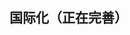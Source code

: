 ## 国际化（正在完善）
<!-- ## 国际化

Albatro 组件内部默认使用中文，若希望使用其他语言，则需要进行多语言设置。以英文为例，在 main.js 中：

```javascript
// 完整引入 Albatro
import Vue from "vue"
import AlbatroUI from "albatro-ui"
import locale from "albatro-ui/lib/locale/lang/en"

Vue.use(AlbatroUI, { locale })
```

或

```javascript
// 按需引入 albatro
import Vue from "vue"
import { Button, SuperForm } from "albatro-ui"
import lang from "albatro-ui/lib/locale/lang/en"
import locale from "albatro-ui/lib/locale"

// 设置语言
locale.use(lang)

// 引入组件
Vue.component(Button.name, Button)
Vue.component(SuperForm.name, SuperForm)
```

如果使用其它语言，默认情况下中文语言包依旧是被引入的，可以使用 webpack 的 NormalModuleReplacementPlugin 替换默认语言包。

**webpack.config.js**
```javascript
{
  plugins: [
    new webpack.NormalModuleReplacementPlugin(/albatro-ui[\/\\]lib[\/\\]locale[\/\\]lang[\/\\]zh-CN/, 'albatro-ui/lib/locale/lang/en')
  ]
}
```

## 兼容 `vue-i18n@5.x`

Albatro 兼容 [vue-i18n@5.x](https://github.com/kazupon/vue-i18n)，搭配使用能更方便地实现多语言切换。

```javascript
import Vue from "vue"
import VueI18n from "vue-i18n"
import Albatro from "albatro-ui"
import enLocale from "albatro-ui/lib/locale/lang/en"
import zhLocale from "albatro-ui/lib/locale/lang/zh-CN"

Vue.use(VueI18n)
Vue.use(Albatro)

Vue.config.lang = "zh-cn"
Vue.locale("zh-cn", zhLocale)
Vue.locale("en", enLocale)
```

## 兼容其他 i18n 插件
如果不使用 `vue-i18n@5.x`，而是用其他的 i18n Albatro 将无法兼容，但是可以自定义 Albatro 的 i18n 的处理方法。

```javascript
import Vue from "vue"
import Albatro from "albatro-ui"
import enLocale from "albatro-ui/lib/locale/lang/en"
import zhLocale from "albatro-ui/lib/locale/lang/zh-CN"

Vue.use(Albatro, {
  i18n: function (path, options) {
    // ...
  }
})
```

## 兼容 `vue-i18n@6.x`

默认不支持 6.x 的 `vue-i18n`，你需要手动处理。

```javascript
import Vue from "vue"
import Albatro from "albatro-ui"
import VueI18n from "vue-i18n"
import enLocale from "albatro-ui/lib/locale/lang/en"
import zhLocale from "albatro-ui/lib/locale/lang/zh-CN"

Vue.use(VueI18n)

const messages = {
  en: {
    message: "hello",
    ...enLocale // 或者用 Object.assign({ message: "hello" }, enLocale)
  },
  zh: {
    message: "你好",
    ...zhLocale // 或者用 Object.assign({ message: "你好" }, zhLocale)
  }
}
// Create VueI18n instance with options
const i18n = new VueI18n({
  locale: "en", // set locale
  messages, // set locale messages
})

Vue.use(Albatro, {
  i18n: (key, value) => i18n.t(key, value)
})

new Vue({ i18n }).$mount("#app")
```

## 按需加载里定制 i18n

```js
import Vue from "vue"
import Button from "albatro/lib/button"
import VueI18n from "vue-i18n"

import enLocale from "albatro-ui/lib/locale/lang/en"
import zhLocale from "albatro-ui/lib/locale/lang/zh-CN"
import AlbatroLocale from "albatro-ui/lib/locale"

Vue.use(VueI18n)
Vue.use(Button)

const messages = {
  en: {
    message: "hello",
    ...enLocale
  },
  zh: {
    message: "你好",
    ...zhLocale
  }
}
// Create VueI18n instance with options
const i18n = new VueI18n({
  locale: "en", // set locale
  messages, // set locale messages
})

AlbatroLocale.i18n((key, value) => i18n.t(key, value))
```

## 通过 CDN 的方式加载语言文件

```html
<script src="//unpkg.com/vue"></script>
<script src="//unpkg.com/albatro-ui"></script>
<script src="//unpkg.com/albatro-ui/lib/umd/locale/en.js"></script>

<script>
  ALBATRO.locale(ALBATRO.lang.en)
</script>
```

搭配 `vue-i18n` 使用

```html
<script src="//unpkg.com/vue"></script>
<script src="//unpkg.com/vue-i18n/dist/vue-i18n.js"></script>
<script src="//unpkg.com/albatro-ui"></script>
<script src="//unpkg.com/albatro-ui/lib/umd/locale/zh-CN.js"></script>
<script src="//unpkg.com/albatro-ui/lib/umd/locale/en.js"></script>

<script>
  Vue.locale("en", ALBATRO.lang.en)
  Vue.locale("zh-cn", ALBATRO.lang.zhCN)
</script>
```

目前 Albatro 内置了以下语言：
<ul class="language-list">
  <li>简体中文（zh-CN）</li>
  <li>英语（en）</li>
</ul>

如果你需要使用其他的语言，欢迎贡献 PR：只需在 [这里](https://github.com/GavinHome/Albatro-UI/tree/dev/src/locale/lang) 添加一个语言配置文件即可。 -->
